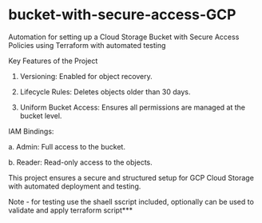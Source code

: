 # bucket-with-secure-access-GCP
Automation for setting up a Cloud Storage Bucket with Secure Access Policies using Terraform with automated testing


Key Features of the Project

1. Versioning: Enabled for object recovery.

2. Lifecycle Rules: Deletes objects older than 30 days.

3. Uniform Bucket Access: Ensures all permissions are managed at the bucket level.

IAM Bindings:

a. Admin: Full access to the bucket.

b. Reader: Read-only access to the objects.

This project ensures a secure and structured setup for GCP Cloud Storage with automated deployment and testing.

Note - for testing use the shaell sscript included, optionally can be used to validate and apply terraform script***


